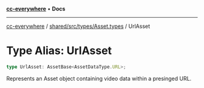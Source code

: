 [**cc-everywhere**](../../../../../index.md) • **Docs**

***

[cc-everywhere](../../../../../index.md) / [shared/src/types/Asset.types](../index.md) / UrlAsset

# Type Alias: UrlAsset

```ts
type UrlAsset: AssetBase<AssetDataType.URL>;
```

Represents an Asset object containing video data within a presinged URL.
